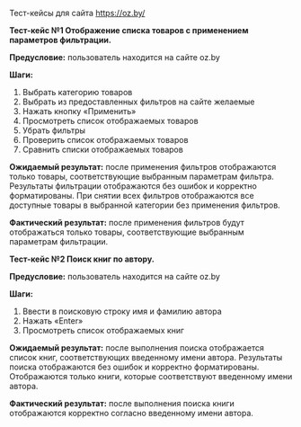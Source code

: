 Тест-кейсы для сайта https://oz.by/


 **Тест-кейс №1 Отображение списка товаров с применением параметров фильтрации.** 

**Предусловие:** пользователь находится на сайте oz.by

**Шаги:**

1) Выбрать категорию товаров
1) Выбрать из предоставленных фильтров на сайте желаемые
1) Нажать кнопку «Применить»
1) Просмотреть список отображаемых товаров
1) Убрать фильтры
1) Проверить список отображаемых товаров
1) Сравнить списки отображаемых товаров

**Ожидаемый результат:** после применения фильтров отображаются только товары, соответствующие выбранным параметрам фильтра. Результаты фильтрации отображаются без ошибок и корректно форматированы. При снятии всех фильтров отображаются все доступные товары в выбранной категории без применения фильтров.

**Фактический результат:** после применения фильтров будут отображаться только товары, соответствующие выбранным параметрам фильтрации.

**Тест-кейс №2 Поиск книг по автору.**

**Предусловие:** пользователь находится на сайте oz.by

**Шаги:**

1) Ввести в поисковую строку имя и фамилию автора
1) Нажать «Enter»
1) Просмотреть список отображаемых книг

**Ожидаемый результат:** после выполнения поиска отображается список книг, соответствующих введенному имени автора. Результаты поиска отображаются без ошибок и корректно форматированы. Отображаются только книги, которые соответствуют введенному имени автора.

**Фактический результат:** после выполнения поиска книги отображаются корректно согласно введенному имени автора.



